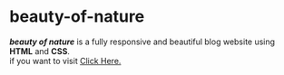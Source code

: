 # beauty-of-nature

***beauty of nature*** is a fully responsive and beautiful blog website using **HTML** and **CSS**.
<br />
if you want to visit [Click Here.](https://amankashyap004.github.io/beauty-of-nature/)
